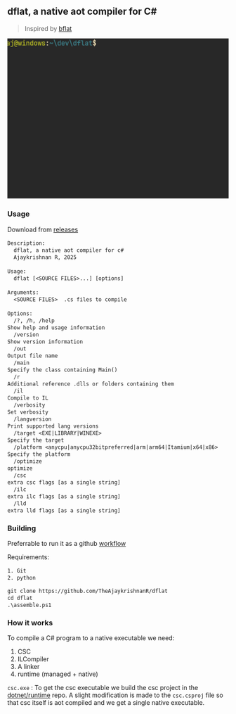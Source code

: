 ## dflat, a native aot compiler for C#

>Inspired by  [bflat](https://github.com/bflattened/bflat)

<p align="center">
    <img src="https://github.com/TheAjaykrishnanR/dflat/blob/master/imgs/WindowsTerminal_IMA1T6cL6n.gif"/>
</p>

### Usage

Download from [releases](https://github.com/TheAjaykrishnanR/dflat/releases/tag/dflat-3-1)

```
Description:
  dflat, a native aot compiler for c#
  Ajaykrishnan R, 2025

Usage:
  dflat [<SOURCE FILES>...] [options]

Arguments:
  <SOURCE FILES>  .cs files to compile

Options:
  /?, /h, /help                                                      Show help and usage information
  /version                                                           Show version information
  /out                                                               Output file name
  /main                                                              Specify the class containing Main()
  /r                                                                 Additional reference .dlls or folders containing them
  /il                                                                Compile to IL
  /verbosity                                                         Set verbosity
  /langversion                                                       Print supported lang versions
  /target <EXE|LIBRARY|WINEXE>                                       Specify the target
  /platform <anycpu|anycpu32bitpreferred|arm|arm64|Itamium|x64|x86>  Specify the platform
  /optimize                                                          optimize
  /csc                                                               extra csc flags [as a single string]
  /ilc                                                               extra ilc flags [as a single string]
  /lld                                                               extra lld flags [as a single string]
```

### Building

Preferrable to run it as a github [workflow](https://github.com/TheAjaykrishnanR/dflat/blob/master/.github/workflows/build_dflat.yaml)

Requirements:

```
1. Git
2. python
```

```
git clone https://github.com/TheAjaykrishnanR/dflat
cd dflat
.\assemble.ps1
```

### How it works

To compile a C# program to a native executable we need:

1. CSC
2. ILCompiler
3. A linker
4. runtime (managed + native)

`csc.exe` : To get the csc executable we build the csc project in the [dotnet/runtime](https://github.com/dotnet/runtime) repo.
A slight modification is made to the `csc.csproj` file so that csc itself is aot compiled and we get a single native executable.



